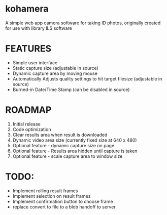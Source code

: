 # kohamera
A simple web app camera software for taking ID photos, originally created for use with library ILS software

FEATURES
===========
* Simple user interface
* Static capture size (adjustable in source)
* Dynamic capture area by moving mouse
* Automatically Adjusts quality settings to hit target filesize (adjustable in source)
* Burned-in Date/Time Stamp (can be disabled in source)

ROADMAP
===========
1. Initial release
2. Code optimization
3. Clear results area when result is downloaded
3. Dynamic video area size (currently fixed size at 640 x 480)
3. Optional feature - dynamic capture size on page
4. Optional feature - Results area hidden until capture is taken
5. Optional feature - scale capture area to window size

TODO:
===========
* Implement rolling result frames
* Implement selection on result frames
* Implement confirmation button to choose frame
* replace convert to file to a blob handoff to server
